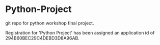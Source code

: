 # Python-Project
git repo for python workshop final project.

Registration for 'Python Project' has been assigned an application id of 294B60BEC29C4DEBD3D8A96AB.
